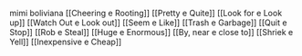 mimi boliviana
[[Cheering e Rooting]]
[[Pretty e Quite]]
[[Look for e Look up]]
[[Watch Out e Look out]]
[[Seem e Like]]
[[Trash e Garbage]]
[[Quit e Stop]]
[[Rob e Steal]]
[[Huge e Enormous]]
[[By, near e close to]]
[[Shriek e Yell]]
[[Inexpensive e Cheap]]